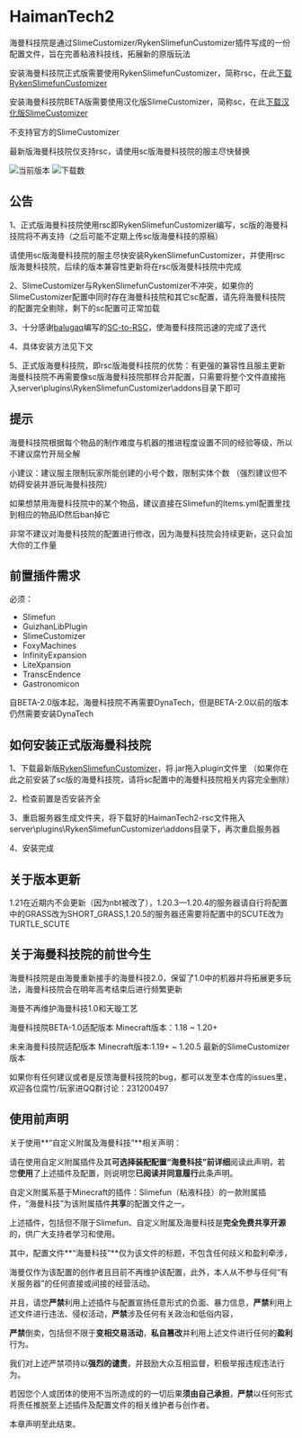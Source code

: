 # HaimanTech2
海曼科技院是通过SlimeCustomizer/RykenSlimefunCustomizer插件写成的一份配置文件，旨在完善粘液科技线，拓展新的原版玩法  

安装海曼科技院正式版需要使用RykenSlimefunCustomizer，简称rsc，在此[下载RykenSlimefunCustomizer](https://builds.guizhanss.com/SlimefunReloadingProject/RykenSlimeCustomizer/main)

安装海曼科技院BETA版需要使用汉化版SlimeCustomizer，简称sc，在此[下载汉化版SlimeCustomizer](https://builds.guizhanss.com/SlimefunGuguProject/SlimeCustomizer/master)

不支持官方的SlimeCustomizer

最新版海曼科技院仅支持rsc，请使用sc版海曼科技院的服主尽快替换

![当前版本](https://img.shields.io/github/v/release/haiman233/HaimanTech2?include_prereleases)
![下载数](https://img.shields.io/github/downloads/haiman233/HaimanTech2/total)

## 公告

1、正式版海曼科技院使用rsc即RykenSlimefunCustomizer编写，sc版的海曼科技院将不再支持（之后可能不定期上传sc版海曼科技的原稿）

请使用sc版海曼科技院的服主尽快安装RykenSlimefunCustomizer，并使用rsc版海曼科技院，后续的版本兼容性更新将在rsc版海曼科技院中完成

2、SlimeCustomizer与RykenSlimefunCustomizer不冲突，如果你的SlimeCustomizer配置中同时存在海曼科技院和其它sc配置，请先将海曼科技院的配置完全剔除，剩下的sc配置可正常加载

3、十分感谢[balugaq](https://github.com/balugaq)编写的[SC-to-RSC](https://github.com/SlimefunReloadingProject/SC-to-RSC)，使海曼科技院迅速的完成了迭代

4、具体安装方法见下文

5、正式版海曼科技院，即rsc版海曼科技院的优势：有更强的兼容性且服主更新海曼科技院不再需要像sc版海曼科技院那样合并配置，只需要将整个文件直接拖入server\plugins\RykenSlimefunCustomizer\addons目录下即可

## 提示

海曼科技院根据每个物品的制作难度与机器的推进程度设置不同的经验等级，所以不建议腐竹开局全解

小建议：建议服主限制玩家所能创建的小号个数，限制实体个数 （强烈建议但不妨碍安装并游玩海曼科技院）

如果想禁用海曼科技院中的某个物品，建议直接在Slimefun的Items.yml配置里找到相应的物品ID然后ban掉它

非常不建议对海曼科技院的配置进行修改，因为海曼科技院会持续更新，这只会加大你的工作量

## 前置插件需求
必须：
- Slimefun
- GuizhanLibPlugin
- SlimeCustomizer
- FoxyMachines
- InfinityExpansion
- LiteXpansion
- TranscEndence
- Gastronomicon

自BETA-2.0版本起，海曼科技院不再需要DynaTech，但是BETA-2.0以前的版本仍然需要安装DynaTech

## 如何安装正式版海曼科技院

1、下载最新版[RykenSlimefunCustomizer](https://builds.guizhanss.com/SlimefunReloadingProject/RykenSlimeCustomizer/main)，将.jar拖入plugin文件里
（如果你在此之前安装了sc版的海曼科技院，请将sc配置中的海曼科技院相关内容完全删除）

2、检查前置是否安装齐全

3、重启服务器生成文件夹，将下载好的HaimanTech2-rsc文件拖入server\plugins\RykenSlimefunCustomizer\addons目录下，再次重启服务器

4、安装完成

## 关于版本更新

1.21在近期内不会更新（因为nbt被改了），1.20.3—1.20.4的服务器请自行将配置中的GRASS改为SHORT_GRASS,1.20.5的服务器还需要将配置中的SCUTE改为TURTLE_SCUTE

## 关于海曼科技院的前世今生
海曼科技院是由海曼重新接手的海曼科技2.0，保留了1.0中的机器并将拓展更多玩法，海曼科技院会在明年高考结束后进行频繁更新

海曼不再维护海曼科技1.0和天璇工艺

海曼科技院BETA-1.0适配版本
Minecraft版本：1.18 ~ 1.20+

未来海曼科技院适配版本
Minecraft版本:1.19+ ~ 1.20.5
最新的SlimeCustomizer版本

如果你有任何建议或者是反馈海曼科技院的bug，都可以发至本仓库的issues里，欢迎各位腐竹/玩家进QQ群讨论：231200497

## 使用前声明

关于使用**“自定义附属及海曼科技”**相关声明：

请在使用自定义附属插件及其**可选择装配配置“海曼科技”**前**详细**阅读此声明，若您**使用**了上述插件及配置，则说明您**已阅读并同意履行**此条声明。

自定义附属系基于Minecraft的插件：Slimefun（粘液科技）的一款附属插件，“海曼科技”为该附属插件**共享**的配置文件之一。

上述插件，包括但不限于Slimefun、自定义附属及海曼科技是**完全免费共享开源**的，供广大支持者学习和使用。

其中，配置文件**“海曼科技”**仅为该文件的标题，不包含任何歧义和盈利牵涉，

海曼仅作为该配置的创作者且目前不再维护该配置，此外，本人从不参与任何“有关服务器”的任何直接或间接的经营活动。

并且，请您**严禁**利用上述插件与配置宣扬任意形式的负面、暴力信息，**严禁**利用上述文件进行违法、侵权活动，**严禁**涉及任何有关政治和低俗内容，

**严禁**倒卖，包括但不限于**变相交易活动**，**私自篡改**并利用上述文件进行任何的**盈利**行为。

我们对上述严禁项持以**强烈的谴责**，并鼓励大众互相监督，积极举报违规违法行为。

若因您个人或团体的使用不当所造成的的一切后果**须由自己承担**，**严禁**以任何形式将责任推脱至上述插件及配置文件的相关维护者与创作者。

本章声明至此结束。

